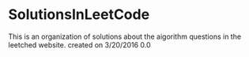 # SolutionsInLeetCode
This is an organization of solutions about the aigorithm questions in the leetched website.
created on 3/20/2016
0.0





















